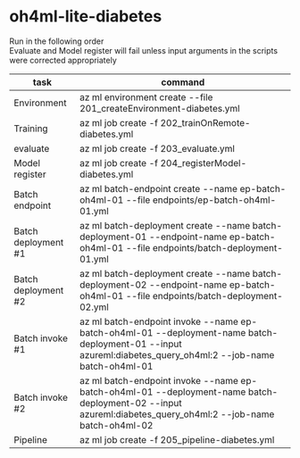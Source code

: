 # oh4ml-lite-diabetes
Run in the following order
<br>
Evaluate and Model register will fail unless input arguments in the scripts were corrected appropriately
<br>

|  task    |  command  |
| ---- | ---- |
|  Environment  |  az ml environment create --file 201_createEnvironment-diabetes.yml  |
|  Training  |  az ml job create -f 202_trainOnRemote-diabetes.yml  |
|  evaluate  |  az ml job create -f 203_evaluate.yml  |
|  Model register  |  az ml job create -f 204_registerModel-diabetes.yml  |
|  Batch endpoint  |  az ml batch-endpoint create --name ep-batch-oh4ml-01 --file endpoints/ep-batch-oh4ml-01.yml  |
|  Batch deployment #1  |  az ml batch-deployment create --name batch-deployment-01 --endpoint-name ep-batch-oh4ml-01 --file endpoints/batch-deployment-01.yml  |
|  Batch deployment #2  |  az ml batch-deployment create --name batch-deployment-02 --endpoint-name ep-batch-oh4ml-01 --file endpoints/batch-deployment-02.yml  |
|  Batch invoke #1  |  az ml batch-endpoint invoke --name ep-batch-oh4ml-01 --deployment-name batch-deployment-01 --input azureml:diabetes_query_oh4ml:2 --job-name batch-oh4ml-01  |
|  Batch invoke #2  |  az ml batch-endpoint invoke --name ep-batch-oh4ml-01 --deployment-name batch-deployment-02 --input azureml:diabetes_query_oh4ml:2 --job-name batch-oh4ml-02  |
|  Pipeline  |  az ml job create -f 205_pipeline-diabetes.yml  |


